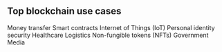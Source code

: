 ## Top blockchain use cases 

Money transfer
Smart contracts
Internet of Things (IoT)
Personal identity security
Healthcare
Logistics
Non-fungible tokens (NFTs)
Government
Media

